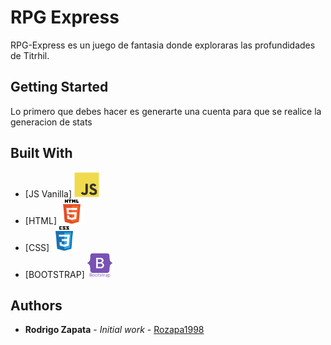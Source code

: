# RPG Express 

RPG-Express es un juego de fantasia donde exploraras las profundidades de Titrhil.

## Getting Started

Lo primero que debes hacer es generarte una cuenta para que se realice la generacion de stats

## Built With

* [JS Vanilla] <img src="https://raw.githubusercontent.com/devicons/devicon/master/icons/javascript/javascript-original.svg" alt="javascript" width="40" height="40"/>
* [HTML] <img src="https://raw.githubusercontent.com/devicons/devicon/master/icons/html5/html5-original-wordmark.svg" alt="html5" width="40" height="40"/>
* [CSS] <img src="https://raw.githubusercontent.com/devicons/devicon/master/icons/css3/css3-original-wordmark.svg" alt="css3" width="40" height="40"/>
* [BOOTSTRAP] <img src="https://raw.githubusercontent.com/devicons/devicon/master/icons/bootstrap/bootstrap-plain-wordmark.svg" alt="bootstrap" width="40" height="40"/>

## Authors

* **Rodrigo Zapata** - *Initial work* - [Rozapa1998](https://github.com/rozapa1998)

